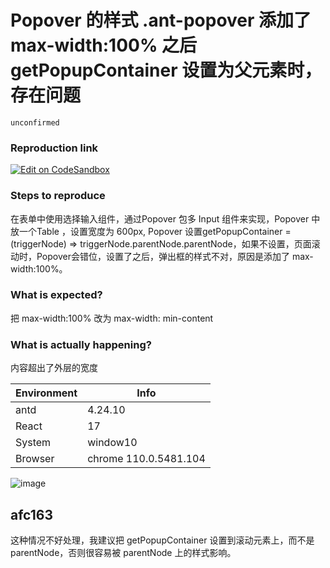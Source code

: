 # Popover 的样式 .ant-popover 添加了 max-width:100% 之后 getPopupContainer 设置为父元素时，存在问题

`unconfirmed`

### Reproduction link

[![Edit on CodeSandbox](https://codesandbox.io/static/img/play-codesandbox.svg)](https://codesandbox.io/s/antd-reproduction-template-forked-likybo?file=/index.js)

### Steps to reproduce

在表单中使用选择输入组件，通过Popover 包多 Input 组件来实现，Popover 中放一个Table ，设置宽度为 600px, Popover 设置getPopupContainer = (triggerNode) => triggerNode.parentNode.parentNode，如果不设置，页面滚动时，Popover会错位，设置了之后，弹出框的样式不对，原因是添加了 max-width:100%。

### What is expected?

把 max-width:100% 改为 max-width: min-content

### What is actually happening?

内容超出了外层的宽度

| Environment | Info                  |
| ----------- | --------------------- |
| antd        | 4.24.10               |
| React       | 17                    |
| System      | window10              |
| Browser     | chrome 110.0.5481.104 |

![image](https://user-images.githubusercontent.com/10161473/236175898-2f3fb375-4a7d-4cef-910d-ba49c260a42f.png)

<!-- generated by ant-design-issue-helper. DO NOT REMOVE -->

## afc163

这种情况不好处理，我建议把 getPopupContainer 设置到滚动元素上，而不是 parentNode，否则很容易被 parentNode 上的样式影响。
